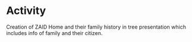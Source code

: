 # Activity
Creation of ZAID Home and their family history in tree presentation which includes info of family and their citizen. 
